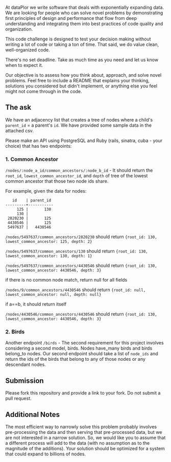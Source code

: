 At dataPlor we write software that deals with exponentially expanding data. We are looking for people who can solve novel problems by demonstrating first principles of design and performance that flow from deep understanding and integrating them into best practices of code quality and organization.

This code challenge is designed to test your decision making without writing a lot of code or taking a ton of time. That said, we do value clean, well-organized code.

There's no set deadline. Take as much time as you need and let us know when to expect it. 

Our objective is to assess how you think about, approach, and solve novel problems. Feel free to include a README that explains your thinking, solutions you considered but didn't implement, or anything else you feel might not come through in the code.

## The ask
We have an adjacency list that creates a tree of nodes where a child's `parent_id` = a parent's `id`. We have provided some sample data in the attached csv.

Please make an API using PostgreSQL and Ruby (rails, sinatra, cuba - your choice) that has two endpoints:

### 1. Common Ancestor 
`/nodes/:node_a_id/common_ancestors/:node_b_id` - It should return the `root_id`, `lowest_common_ancestor_id`, and `depth` of tree of the lowest common ancestor that those two node ids share.

For example, given the data for nodes:
```
   id    | parent_id
---------+-----------
     125 |       130
     130 |          
 2820230 |       125
 4430546 |       125
 5497637 |   4430546
```

`/nodes/5497637/common_ancestors/2820230` should return
`{root_id: 130, lowest_common_ancestor: 125, depth: 2}`

`/nodes/5497637/common_ancestors/130` should return
`{root_id: 130, lowest_common_ancestor: 130, depth: 1}`

`/nodes/5497637/common_ancestors/4430546` should return
`{root_id: 130, lowest_common_ancestor: 4430546, depth: 3}`

if there is no common node match, return null for all fields

`/nodes/9/common_ancestors/4430546` should return
`{root_id: null, lowest_common_ancestor: null, depth: null}`

if a==b, it should return itself

`/nodes/4430546/common_ancestors/4430546` should return
`{root_id: 130, lowest_common_ancestor: 4430546, depth: 3}`

### 2. Birds

Another endpoint `/birds` - The second requirement for this project involves considering a second model, birds. Nodes have_many birds and birds belong_to nodes. Our second endpoint should take a list of `node_ids` and return the ids of the birds that belong to any of those nodes or any descendant nodes.

## Submission

Please fork this repository and provide a link to your fork. Do not submit a pull request.

## Additional Notes

The most efficient way to narrowly solve this problem probably involves pre-processing the data and then serving that pre-processed data, but we are not interested in a narrow solution. So, we would like you to assume that a different process will add to the data (with no assumption as to the magnitude of the additions). Your solution should be optimized for a system that could expand to billions of nodes. 


